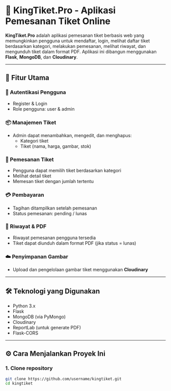 # 🎫 KingTiket.Pro - Aplikasi Pemesanan Tiket Online

**KingTiket.Pro** adalah aplikasi pemesanan tiket berbasis web yang memungkinkan pengguna untuk mendaftar, login, melihat daftar tiket berdasarkan kategori, melakukan pemesanan, melihat riwayat, dan mengunduh tiket dalam format PDF. Aplikasi ini dibangun menggunakan **Flask**, **MongoDB**, dan **Cloudinary**.

---

## 🚀 Fitur Utama

### 👤 Autentikasi Pengguna
- Register & Login
- Role pengguna: user & admin

### 📦 Manajemen Tiket
- Admin dapat menambahkan, mengedit, dan menghapus:
  - Kategori tiket
  - Tiket (nama, harga, gambar, stok)

### 🎫 Pemesanan Tiket
- Pengguna dapat memilih tiket berdasarkan kategori
- Melihat detail tiket
- Memesan tiket dengan jumlah tertentu

### 💳 Pembayaran
- Tagihan ditampilkan setelah pemesanan
- Status pemesanan: pending / lunas

### 📄 Riwayat & PDF
- Riwayat pemesanan pengguna tersedia
- Tiket dapat diunduh dalam format PDF (jika status = lunas)

### ☁️ Penyimpanan Gambar
- Upload dan pengelolaan gambar tiket menggunakan **Cloudinary**

---

## 🛠️ Teknologi yang Digunakan

- Python 3.x
- Flask
- MongoDB (via PyMongo)
- Cloudinary
- ReportLab (untuk generate PDF)
- Flask-CORS

---

## ⚙️ Cara Menjalankan Proyek Ini

### 1. Clone repository
```bash
git clone https://github.com/username/kingtiket.git
cd kingtiket
```